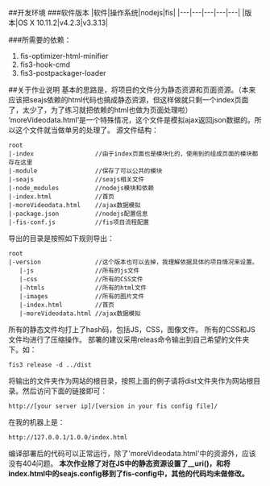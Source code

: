 
##开发环境
###软件版本
|软件|操作系统|nodejs|fis|
|---|---|---|---|---|
|版本|OS X 10.11.2|v4.2.3|v3.3.13|

###所需要的依赖：
1. fis-optimizer-html-minifier
2. fis3-hook-cmd
3. fis3-postpackager-loader

##关于作业说明
基本的思路是，将项目的文件分为静态资源和页面资源。（本来应该把seajs依赖的html代码也搞成静态资源，但这样做就只剩一个index页面了，太少了，为了练习就把依赖的html也做为页面处理啦）
‘moreVideodata.html’是一个特殊情况，这个文件是模拟ajax返回json数据的。所以这个文件就当做单另的处理了。
源文件结构：
```
root
|-index                 //由于index页面也是模块化的，使用到的组成页面的模块都存在这里
|-module                //保存了可以公共的模块
|-seajs                 //seajs相关文件
|-node_modules          //nodejs模块和依赖
|-index.html            //首页
|-moreVideodata.html    //ajax数据模拟
|-package.json          //nodejs配置信息
|-fis-conf.js           //fis项目流程配置
```
导出的目录是按照如下规则导出：
```
root
|-version               //这个版本也可以去掉，我理解依据具体的项目情况来设置。
   |-js                 //所有的js文件
   |-css                //所有的CSS文件
   |-htmls              //所有的html文件
   |-images             //所有的图片文件
   |-index.html         //首页
   |-moreVideodata.html //ajax数据模拟
```
所有的静态文件均打上了hash码，包括JS，CSS，图像文件。
所有的CSS和JS文件均进行了压缩操作。
部署的建议采用releas命令输出到自己希望的文件夹下。如：
```
fis3 release -d ../dist
```  
将输出的文件夹作为网站的根目录，按照上面的例子请将dist文件夹作为网站根目录。然后访问下面的链接即可：
```
http://[your server ip]/[version in your fis config file]/
```
在我的机器上是：
```
http://127.0.0.1/1.0.0/index.html
```
编译部署后的代码可以正常运行，除了'moreVideodata.html'中的资源外，应该没有404问题。
**本次作业除了对在JS中的静态资源设置了__uri()，和将index.html中的seajs.config移到了fis-config中，其他的代码均未做修改。**

